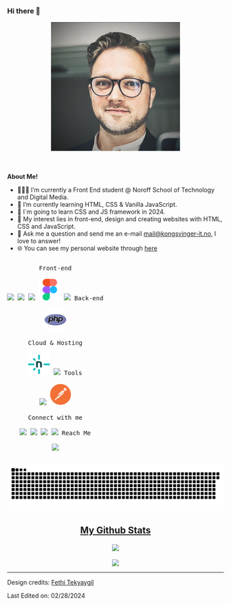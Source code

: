 ### Hi there 👋

<div align="center">
  <a href="https://portfolio.kongsvinger-it.no/">
    <img width="300px" src="/img/profile.jpg" alt="Profile Image">
  </a>
</div>

 <br>
 <br>

**About Me!**

- 👨🏽‍💻 I’m currently a Front End student @ Noroff School of Technology and Digital Media.
- 🌱 I’m currently learning HTML, CSS & Vanilla JavaScript.
- 🔭 I´m going to learn CSS and JS framework in 2024.
- 🤔 My interest lies in front-end, design and creating websites with HTML, CSS and JavaScript.
- 💬 Ask me a question and send me an e-mail [mail@kongsvinger-it.no](mailto:mail@kongsvinger-it.no), I love to answer!
- 🌐 You can see my personal website through [here](https://portfolio.kongsvinger-it.no/)

<p style="display: inline-block;" align="center" widht="80%">
  <kbd>
    <kbd>
        <kbd>Front-end</kbd>
        <br>
        <br>
        <img width="50px" src="https://cdn.jsdelivr.net/gh/devicons/devicon/icons/html5/html5-original.svg" /> 
        <img width="50px" src="https://cdn.jsdelivr.net/gh/devicons/devicon/icons/css3/css3-plain.svg" /> 
        <!-- <img width="50px" src="https://cdn.jsdelivr.net/gh/devicons/devicon/icons/bootstrap/bootstrap-plain.svg" />  -->
        <!-- <img width="50px" src="https://cdn.jsdelivr.net/gh/devicons/devicon/icons/angularjs/angularjs-plain.svg" /> -->
        <img width="50px" src="https://cdn.jsdelivr.net/gh/devicons/devicon/icons/javascript/javascript-original.svg" />
        <img width="50px" src="https://github.com/devicons/devicon/blob/master/icons/figma/figma-original.svg" />
        <img width="50px" src="https://camo.githubusercontent.com/d5de95dd0d27e74bfe80901cdea3688b2d4c82357c2a6466f6dd03c8fb2e7b56/68747470733a2f2f6564656e742e6769746875622e696f2f537570657254696e7949636f6e732f696d616765732f7376672f776f726470726573732e737667" />
        <!-- <img width="50px" src="https://cdn.jsdelivr.net/gh/devicons/devicon/icons/jquery/jquery-plain.svg" /> -->
    </kbd>
        <kbd>
        <kbd>Back-end</kbd>
        <br>
        <br>
        <img width="50px" src="https://github.com/devicons/devicon/blob/master/icons/php/php-original.svg" />
    </kbd>
    <br>
    <br>
    <kbd>
        <kbd>Cloud & Hosting</kbd>
        <br>
        <br>
        <img width="50px" src="https://github.com/devicons/devicon/blob/master/icons/netlify/netlify-original.svg" />
        <img width="50px" src="https://camo.githubusercontent.com/6859b81bad9211632c09ba0ba5aff3ce23d87f38bd199a05cfdd67b70d8ef58e/68747470733a2f2f6564656e742e6769746875622e696f2f537570657254696e7949636f6e732f696d616765732f7376672f6769746875622e737667" />
    </kbd>
    <kbd>
        <kbd>Tools</kbd>
        <br>
        <br>
        <img width="50px" src="https://cdn.jsdelivr.net/gh/devicons/devicon/icons/vscode/vscode-original.svg" />
        <img width="50px" src="https://github.com/devicons/devicon/blob/master/icons/postman/postman-original.svg" />
    </kbd>
    <br>
    <br>
    <kbd>
     <kbd>Connect with me</kbd>
    <br>
    <br>
       <a href="https://no.linkedin.com/in/jon-are-haver%C3%A5en-bratt%C3%A5s-5a3805262?trk=people-guest_people_search-card"><img width="50px" src="https://camo.githubusercontent.com/6eeeae9698286e45eda5d2973026a896fd42fa7f4271bf31aa74e9557e82181a/68747470733a2f2f6564656e742e6769746875622e696f2f537570657254696e7949636f6e732f696d616765732f7376672f6c696e6b6564696e2e737667" /></a>
        <a href="https://www.discord.com"><img width="50px" src="https://camo.githubusercontent.com/f66a24788a2818b82624c61c17c513d16ea14ac6c579dd1c2b3ffe5df8c6cc22/68747470733a2f2f6564656e742e6769746875622e696f2f537570657254696e7949636f6e732f696d616765732f7376672f646973636f72642e737667" /></a>
     <a href="https://www.facebook.com"><img width="50px" src="https://camo.githubusercontent.com/05bf51513179d5b864921ba868f4bf54d2d74054f8f293f4569d969409b60a69/68747470733a2f2f6564656e742e6769746875622e696f2f537570657254696e7949636f6e732f696d616765732f7376672f66616365626f6f6b2e737667" /></a>
         <a href="https://www.instagram.com/jonareb87?igsh=MTAwdDEzZHFwMWFjbQ%3D%3D&utm_source=qr"><img width="50px" src="https://camo.githubusercontent.com/d94fd60f67ea9647bb508da87ad32b1eacd2bfb6745fac2be9869f9483bd0dca/68747470733a2f2f6564656e742e6769746875622e696f2f537570657254696e7949636f6e732f696d616765732f7376672f696e7374616772616d2e737667" /></a>
    </kbd>
        <kbd>
        <kbd>Reach Me</kbd>
        <br>
        <br>
    <img width="50px" src="https://camo.githubusercontent.com/e626c5e6524798b6b31cb05eddba0fb781bd2f920f11fa3261692e61db288696/68747470733a2f2f6564656e742e6769746875622e696f2f537570657254696e7949636f6e732f696d616765732f7376672f6f75746c6f6f6b2e737667" />
    </kbd>
    </kbd>
</p>

![snake gif](https://github.com/TekyaygilFethi/TekyaygilFethi/blob/output/github-contribution-grid-snake.svg)

<h2 align="center"><u>My Github Stats</u></h2>
<p align="center">
<img align="center" src="https://github-readme-stats.vercel.app/api/top-langs/?username=jonhavbra87&layout=compact&theme=github_dark&langs_count=10&exclude_repo=kasweb">	
<br>
<br>
<img align="center" src="https://github-readme-streak-stats.herokuapp.com/?user=jonhavbra87&theme=holi-theme">
</p>

---

Design credits: [Fethi Tekyaygil](https://github.com/TekyaygilFethi)

Last Edited on: 02/28/2024

